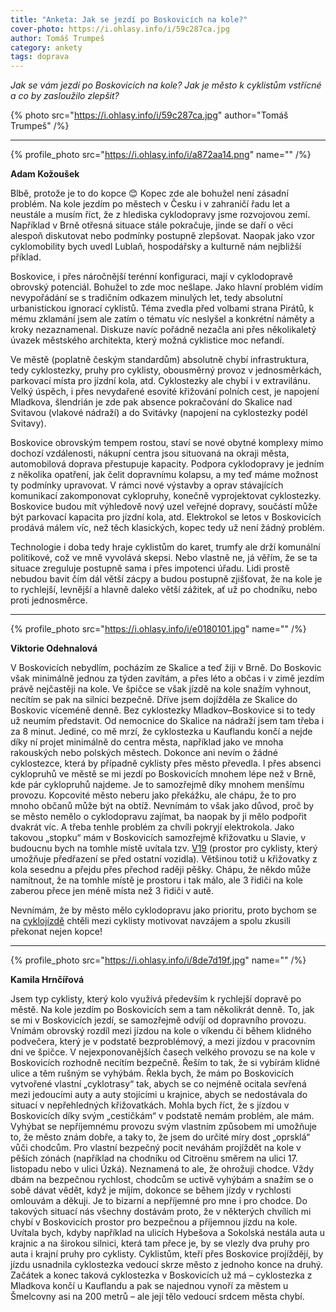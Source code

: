 ```yaml
---
title: "Anketa: Jak se jezdí po Boskovicích na kole?"
cover-photo: https://i.ohlasy.info/i/59c287ca.jpg
author: Tomáš Trumpeš
category: ankety
tags: doprava
---
```


*Jak se vám jezdí po Boskovicích na kole? Jak je město k cyklistům vstřícné a co by zasloužilo zlepšit?*

{% photo src="https://i.ohlasy.info/i/59c287ca.jpg" author="Tomáš Trumpeš" /%}

---

{% profile_photo src="https://i.ohlasy.info/i/a872aa14.png" name="" /%}

**Adam Kožoušek**

Blbě, protože je to do kopce 😊 Kopec zde ale bohužel není zásadní problém. Na kole jezdím po městech v Česku i v zahraničí řadu let a neustále a musím říct, že z hlediska cyklodopravy jsme rozvojovou zemí. Například v Brně otřesná situace stále pokračuje, jinde se daří o věci alespoň diskutovat nebo podmínky postupně zlepšovat. Naopak jako vzor cyklomobility bych uvedl Lublaň, hospodářsky a kulturně nám nejbližší příklad.

Boskovice, i přes náročnější terénní konfiguraci, mají v cyklodopravě obrovský potenciál. Bohužel to zde moc nešlape. Jako hlavní problém vidím nevypořádání se s tradičním odkazem minulých let, tedy absolutní urbanistickou ignorací cyklistů. Téma zvedla před volbami strana Pirátů, k mému zklamání jsem ale zatím o tématu víc neslyšel a konkrétní náměty a kroky nezaznamenal. Diskuze navíc pořádně nezačla ani přes několikaletý úvazek městského architekta, který možná cyklistice moc nefandí.

Ve městě (poplatně českým standardům) absolutně chybí infrastruktura, tedy cyklostezky, pruhy pro cyklisty, obousměrný provoz v jednosměrkách, parkovací místa pro jízdní kola, atd. Cyklostezky ale chybí i v extravilánu. Velký úspěch, i přes nevydařené esovité křižování polních cest, je napojení Mladkova, šlendrián je zde pak absence pokračování do Skalice nad Svitavou (vlakové nádraží) a do Svitávky (napojení na cyklostezky podél Svitavy).

Boskovice obrovským tempem rostou, staví se nové obytné komplexy mimo dochozí vzdálenosti, nákupní centra jsou situovaná na okraji města, automobilová doprava přestupuje kapacity. Podpora cyklodopravy je jedním z několika opatření, jak čelit dopravnímu kolapsu, a my teď máme možnost ty podmínky upravovat. V rámci nové výstavby a oprav stávajících komunikací zakomponovat cyklopruhy, konečně vyprojektovat cyklostezky. Boskovice budou mít výhledově nový uzel veřejné dopravy, součástí může být parkovací kapacita pro jízdní kola, atd. Elektrokol se letos v Boskovicích prodává málem víc, než těch klasických, kopec tedy už není žádný problém.

Technologie i doba tedy hraje cyklistům do karet, trumfy ale drží komunální politikové, což ve mně vyvolává skepsi. Nebo vlastně ne, já věřím, že se ta situace zreguluje postupně sama i přes impotenci úřadu. Lidi prostě nebudou bavit čím dál větší zácpy a budou postupně zjišťovat, že na kole je to rychlejší, levnější a hlavně daleko větší zážitek, ať už po chodníku, nebo proti jednosměrce.

---

{% profile_photo src="https://i.ohlasy.info/i/e0180101.jpg" name="" /%}

**Viktorie Odehnalová**

V Boskovicích nebydlím, pocházím ze Skalice a teď žiji v Brně. Do Boskovic však minimálně jednou za týden zavítám, a přes léto a občas i v zimě jezdím právě nejčastěji na kole. Ve špičce se však jízdě na kole snažím vyhnout, necítím se pak na silnici bezpečně. Dříve jsem dojížděla ze Skalice do Boskovic víceméně denně. Bez cyklostezky Mladkov–Boskovice si to tedy už neumím představit. Od nemocnice do Skalice na nádraží jsem tam třeba i za 8 minut. Jediné, co mě mrzí, že cyklostezka u Kauflandu končí a nejde díky ní projet minimálně do centra města, například jako ve mnoha rakouských nebo polských městech. Dokonce ani nevím o žádné cyklostezce, která by případně cyklisty přes město převedla. I přes absenci cyklopruhů ve městě se mi jezdí po Boskovicích mnohem lépe než v Brně, kde pár cyklopruhů najdeme. Je to samozřejmě díky mnohem menšímu provozu. Kopcovité město neberu jako překážku, ale chápu, že to pro mnoho občanů může být na obtíž. Nevnímám to však jako důvod, proč by se město nemělo o cyklodopravu zajímat, ba naopak by ji mělo podpořit dvakrát víc. A třeba tenhle problém za chvíli pokryjí elektrokola. Jako takovou „stopku“ mám v Boskovicích samozřejmě křižovatku u Slavie, v budoucnu bych na tomhle místě uvítala tzv. [V19](https://cs.wikipedia.org/wiki/Předsunutá_stopčára) (prostor pro cyklisty, který umožňuje předřazení se před ostatní vozidla). Většinou totiž u křižovatky z kola sesednu a přejdu přes přechod raději pěšky. Chápu, že někdo může namítnout, že na tomhle místě je prostoru i tak málo, ale 3 řidiči na kole zaberou přece jen méně místa než 3 řidiči v autě.

Nevnímám, že by město mělo cyklodopravu jako prioritu, proto bychom se na [cyklojízdě](https://www.facebook.com/events/217008109428378/) chtěli mezi cyklisty motivovat navzájem a spolu zkusili překonat nejen kopce!

---

{% profile_photo src="https://i.ohlasy.info/i/8de7d19f.jpg" name="" /%}

**Kamila Hrnčířová**

Jsem typ cyklisty, který kolo využívá především k rychlejší dopravě po městě. Na kole jezdím po Boskovicích sem a tam několikrát denně. To, jak se mi v Boskovicích jezdí, se samozřejmě odvíjí od dopravního provozu. Vnímám obrovský rozdíl mezi jízdou na kole o víkendu či během klidného podvečera, který je v podstatě bezproblémový, a mezi jízdou v pracovním dni ve špičce. V nejexponovanějších časech velkého provozu se na kole v Boskovicích rozhodně necítím bezpečně. Řeším to tak, že si vybírám klidné ulice a těm rušným se vyhýbám. Řekla bych, že mám po Boskovicích vytvořené vlastní „cyklotrasy“ tak, abych se co nejméně ocitala sevřená mezi jedoucími auty a auty stojícími u krajnice, abych se nedostávala do situací v nepřehledných křižovatkách. Mohla bych říct, že s jízdou v Boskovicích díky svým „cestičkám“ v podstatě nemám problém, ale mám. Vyhýbat se nepříjemnému provozu svým vlastním způsobem mi umožňuje to, že město znám dobře, a taky to, že jsem do určité míry dost „oprsklá“ vůči chodcům. Pro vlastní bezpečný pocit neváhám projíždět na kole v pěších zónách (například na chodníku od Citroënu směrem na ulici 17. listopadu nebo v ulici Úzká). Neznamená to ale, že ohrožuji chodce. Vždy dbám na bezpečnou rychlost, chodcům se uctivě vyhýbám a snažím se o sobě dávat vědět, když je míjím, dokonce se během jízdy v rychlosti omlouvám a děkuji. Je to bizarní a nepříjemné pro mne i pro chodce. Do takových situací nás všechny dostávám proto, že v některých chvílích mi chybí v Boskovicích prostor pro bezpečnou a příjemnou jízdu na kole. Uvítala bych, kdyby například na ulicích Hybešova a Sokolská nestála auta u krajnic a na širokou silnici, která tam přece je, by se vlezly dva pruhy pro auta i krajní pruhy pro cyklisty. Cyklistům, kteří přes Boskovice projíždějí, by jízdu usnadnila cyklostezka vedoucí skrze město z jednoho konce na druhý. Začátek a konec taková cyklostezka v Boskovicích už má – cyklostezka z Mladkova končí u Kauflandu a pak se najednou vynoří za městem u Šmelcovny asi na 200 metrů – ale její tělo vedoucí srdcem města chybí.
